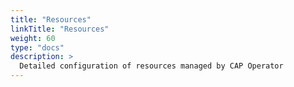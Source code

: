 ```yaml
---
title: "Resources"
linkTitle: "Resources"
weight: 60
type: "docs"
description: >
  Detailed configuration of resources managed by CAP Operator
---
```


